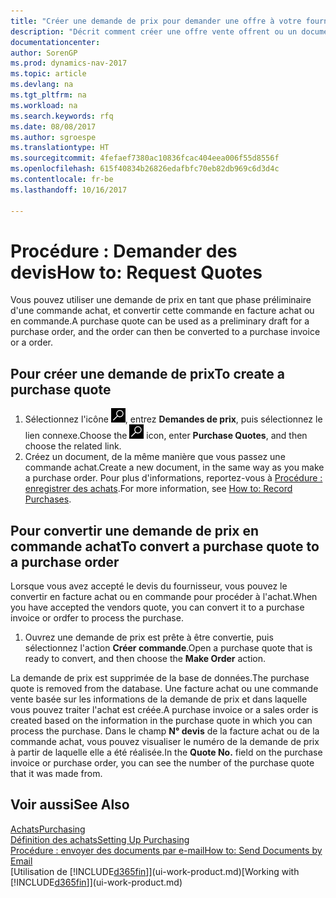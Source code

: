 ```yaml
---
title: "Créer une demande de prix pour demander une offre à votre fournisseur"
description: "Décrit comment créer une offre vente offrent ou un document de demande de proposition pour enregistrer votre offre à un client pour vendre des produits dans certaines conditions."
documentationcenter: 
author: SorenGP
ms.prod: dynamics-nav-2017
ms.topic: article
ms.devlang: na
ms.tgt_pltfrm: na
ms.workload: na
ms.search.keywords: rfq
ms.date: 08/08/2017
ms.author: sgroespe
ms.translationtype: HT
ms.sourcegitcommit: 4fefaef7380ac10836fcac404eea006f55d8556f
ms.openlocfilehash: 615f40834b26826edafbfc70eb82db969c6d3d4c
ms.contentlocale: fr-be
ms.lasthandoff: 10/16/2017

---
```

# <a name="how-to-request-quotes"></a><span data-ttu-id="a771b-103">Procédure : Demander des devis</span><span class="sxs-lookup"><span data-stu-id="a771b-103">How to: Request Quotes</span></span>
<span data-ttu-id="a771b-104">Vous pouvez utiliser une demande de prix en tant que phase préliminaire d'une commande achat, et convertir cette commande en facture achat ou en commande.</span><span class="sxs-lookup"><span data-stu-id="a771b-104">A purchase quote can be used as a preliminary draft for a purchase order, and the order can then be converted to a purchase invoice or a order.</span></span>


## <a name="to-create-a-purchase-quote"></a><span data-ttu-id="a771b-105">Pour créer une demande de prix</span><span class="sxs-lookup"><span data-stu-id="a771b-105">To create a purchase quote</span></span>
1. <span data-ttu-id="a771b-106">Sélectionnez l'icône ![Page ou état pour la recherche](media/ui-search/search_small.png "Page ou état pour la recherche"), entrez **Demandes de prix**, puis sélectionnez le lien connexe.</span><span class="sxs-lookup"><span data-stu-id="a771b-106">Choose the ![Search for Page or Report](media/ui-search/search_small.png "Search for Page or Report icon") icon, enter **Purchase Quotes**, and then choose the related link.</span></span>
2. <span data-ttu-id="a771b-107">Créez un document, de la même manière que vous passez une commande achat.</span><span class="sxs-lookup"><span data-stu-id="a771b-107">Create a new document, in the same way as you make a purchase order.</span></span> <span data-ttu-id="a771b-108">Pour plus d'informations, reportez-vous à [Procédure : enregistrer des achats](purchasing-how-record-purchases.md).</span><span class="sxs-lookup"><span data-stu-id="a771b-108">For more information, see [How to: Record Purchases](purchasing-how-record-purchases.md).</span></span>

## <a name="to-convert-a-purchase-quote-to-a-purchase-order"></a><span data-ttu-id="a771b-109">Pour convertir une demande de prix en commande achat</span><span class="sxs-lookup"><span data-stu-id="a771b-109">To convert a purchase quote to a purchase order</span></span>
<span data-ttu-id="a771b-110">Lorsque vous avez accepté le devis du fournisseur, vous pouvez le convertir en facture achat ou en commande pour procéder à l'achat.</span><span class="sxs-lookup"><span data-stu-id="a771b-110">When you have accepted the vendors quote, you can convert it to a purchase invoice or ordfer to process the purchase.</span></span>

1. <span data-ttu-id="a771b-111">Ouvrez une demande de prix est prête à être convertie, puis sélectionnez l'action **Créer commande**.</span><span class="sxs-lookup"><span data-stu-id="a771b-111">Open a purchase quote that is ready to convert, and then choose the **Make Order** action.</span></span>

<span data-ttu-id="a771b-112">La demande de prix est supprimée de la base de données.</span><span class="sxs-lookup"><span data-stu-id="a771b-112">The purchase quote is removed from the database.</span></span> <span data-ttu-id="a771b-113">Une facture achat ou une commande vente basée sur les informations de la demande de prix et dans laquelle vous pouvez traiter l'achat est créée.</span><span class="sxs-lookup"><span data-stu-id="a771b-113">A purchase invoice or a sales order is created based on the information in the purchase quote in which you can process the purchase.</span></span> <span data-ttu-id="a771b-114">Dans le champ **N° devis** de la facture achat ou de la commande achat, vous pouvez visualiser le numéro de la demande de prix à partir de laquelle elle a été réalisée.</span><span class="sxs-lookup"><span data-stu-id="a771b-114">In the **Quote No.** field on the purchase invoice or purchase order, you can see the number of the purchase quote that it was made from.</span></span>

## <a name="see-also"></a><span data-ttu-id="a771b-115">Voir aussi</span><span class="sxs-lookup"><span data-stu-id="a771b-115">See Also</span></span>
[<span data-ttu-id="a771b-116">Achats</span><span class="sxs-lookup"><span data-stu-id="a771b-116">Purchasing</span></span>](purchasing-manage-purchasing.md)  
[<span data-ttu-id="a771b-117">Définition des achats</span><span class="sxs-lookup"><span data-stu-id="a771b-117">Setting Up Purchasing</span></span>](purchasing-setup-purchasing.md)  
[<span data-ttu-id="a771b-118">Procédure : envoyer des documents par e-mail</span><span class="sxs-lookup"><span data-stu-id="a771b-118">How to: Send Documents by Email</span></span>](ui-how-send-documents-email.md)  
<span data-ttu-id="a771b-119">[Utilisation de [!INCLUDE[d365fin](includes/d365fin_md.md)]](ui-work-product.md)</span><span class="sxs-lookup"><span data-stu-id="a771b-119">[Working with [!INCLUDE[d365fin](includes/d365fin_md.md)]](ui-work-product.md)</span></span>

